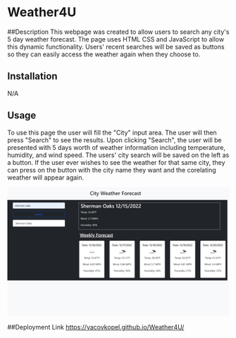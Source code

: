 # Weather4U

##Description
This webpage was created to allow users to search any city's 5 day weather forecast. The page uses HTML CSS and JavaScript to allow this dynamic functionality. Users' recent searches will be saved as buttons so they can easily access the weather again when they choose to. 

## Installation

N/A

## Usage
To use this page the user will fill the "City" input area. The user will then press "Search" to see the results. Upon clicking "Search", the user will be presented with 5 days worth of weather information including temperature, humidity, and wind speed. The users' city search will be saved on the left as a button. If the user ever wishes to see the weather for that same city, they can press on the button with the city name they want and the corelating weather will appear again.

![Screenshot of webpage](./assets/images/Weather4U.jpeg)


##Deployment Link
https://yacovkopel.github.io/Weather4U/

